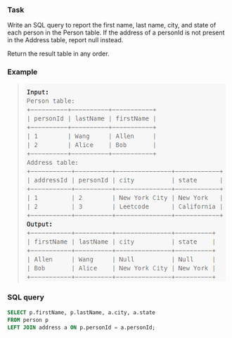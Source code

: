 ### Task

Write an SQL query to report the first name, last name, city, and state of each person in the Person table. If the address of a personId is not present in the Address table, report null instead.

Return the result table in any order.

### Example

> <img src="example.PNG" width="457" height="449">

### SQL query

```sql
SELECT p.firstName, p.lastName, a.city, a.state
FROM person p
LEFT JOIN address a ON p.personId = a.personId;
```
